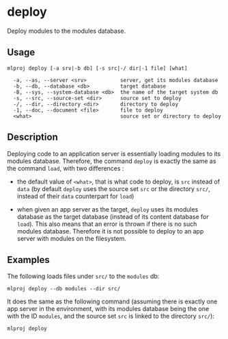 # deploy

Deploy modules to the modules database.

## Usage

    mlproj deploy [-a srv|-b db] [-s src|-/ dir|-1 file] [what]

      -a, --as, --server <srv>           server, get its modules database
      -b, --db, --database <db>          target database
      -B, --sys, --system-database <db>  the name of the target system db
      -s, --src, --source-set <dir>      source set to deploy
      -/, --dir, --directory <dir>       directory to deploy
      -1, --doc, --document <file>       file to deploy
      <what>                             source set or directory to deploy

## Description

Deploying code to an application server is essentially loading modules
to its modules database.  Therefore, the command `deploy` is exactly
the same as the command `load`, with two differences :

- the default value of `<what>`, that is what code to deploy, is `src` instead
  of `data` (by default `deploy` uses the source set `src` or the directory
  `src/`, instead of their `data` counterpart for `load`)

- when given an app server as the target, `deploy` uses its modules database as
  the target database (instead of its content database for `load`).  This also
  means that an error is thrown if there is no such modules database.  Therefore
  it is not possible to deploy to an app server with modules on the filesystem.

## Examples

The following loads files under `src/` to the `modules` db:

    mlproj deploy --db modules --dir src/

It does the same as the following command (assuming there is exactly one app
server in the environment, with its modules database being the one with the ID
`modules`, and the source set `src` is linked to the directory `src/`):

    mlproj deploy
